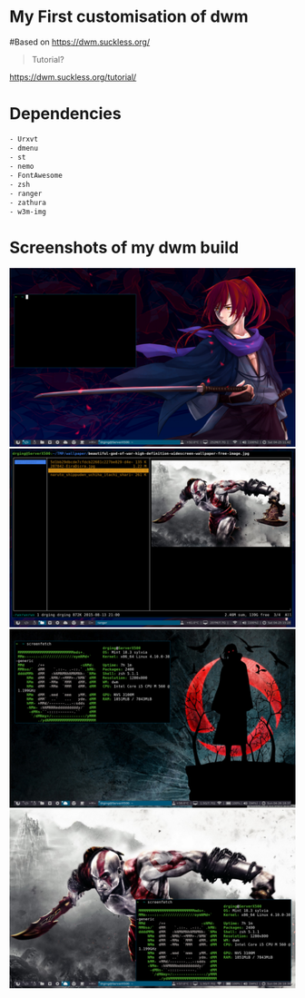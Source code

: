 # My First customisation of dwm

#Based on https://dwm.suckless.org/



> Tutorial?

https://dwm.suckless.org/tutorial/


# Dependencies

	- Urxvt
	- dmenu
	- st
	- nemo
	- FontAwesome
	- zsh
	- ranger
	- zathura
	- w3m-img

# Screenshots of my dwm build

![](https://github.com/TouailabIlyass/dwm/blob/master/wallpapers/s1.png)
![](https://github.com/TouailabIlyass/dwm/blob/master/wallpapers/s2.png)
![](https://github.com/TouailabIlyass/dwm/blob/master/wallpapers/s3.png)
![](https://github.com/TouailabIlyass/dwm/blob/master/wallpapers/s4.png)
